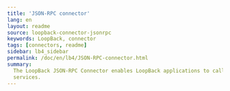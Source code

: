 ```yaml
---
title: 'JSON-RPC connector'
lang: en
layout: readme
source: loopback-connector-jsonrpc
keywords: LoopBack, connector
tags: [connectors, readme]
sidebar: lb4_sidebar
permalink: /doc/en/lb4/JSON-RPC-connector.html
summary:
  The LoopBack JSON-RPC Connector enables LoopBack applications to call JSON-RPC
  services.
---
```

